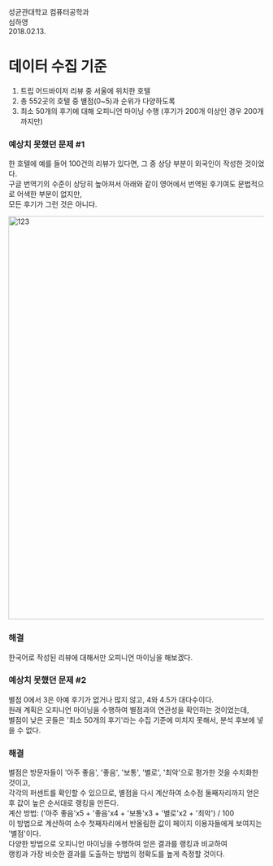 성균관대학교 컴퓨터공학과 </br>
심하영 </br>
2018.02.13. </br>

# 데이터 수집 기준
1) 트립 어드바이저 리뷰 중 서울에 위치한 호텔
2) 총 552곳의 호텔 중 별점(0~5)과 순위가 다양하도록
3) 최소 50개의 후기에 대해 오피니언 마이닝 수행 (후기가 200개 이상인 경우 200개까지만)


### 예상치 못했던 문제 #1
한 호텔에 예를 들어 100건의 리뷰가 있다면, 그 중 상당 부분이 외국인이 작성한 것이었다. </br>
구글 번역기의 수준이 상당히 높아져서 아래와 같이 영어에서 번역된 후기여도 문법적으로 어색한 부분이 없지만, </br>
모든 후기가 그런 것은 아니다. </br>

<img width="793" alt="123" src="https://user-images.githubusercontent.com/19365130/36135307-b2cf3c06-10cd-11e8-91c4-b267e8355cee.png">

### 해결
한국어로 작성된 리뷰에 대해서만 오피니언 마이닝을 해보겠다.


### 예상치 못했던 문제 #2
별점 0에서 3은 아예 후기가 없거나 많지 않고, 4와 4.5가 대다수이다. </br>
원래 계획은 오피니언 마이닝을 수행하여 별점과의 연관성을 확인하는 것이었는데, </br>
별점이 낮은 곳들은 '최소 50개의 후기'라는 수집 기준에 미치지 못해서, 분석 후보에 넣을 수 없다. </br>

### 해결
별점은 방문자들이 '아주 좋음', '좋음', '보통', '별로', '최악'으로 평가한 것을 수치화한 것이고, </br>
각각의 퍼센트를 확인할 수 있으므로, 별점을 다시 계산하여 소수점 둘째자리까지 얻은 후 값이 높은 순서대로 랭킹을 만든다. </br>
계산 방법: ('아주 좋음'x5 + '좋음'x4 + '보통'x3 + '별로'x2 + '최악') / 100 </br>
이 방법으로 계산하여 소수 첫째자리에서 반올림한 값이 페이지 이용자들에게 보여지는 '별점'이다. </br>
다양한 방법으로 오피니언 마이닝을 수행하여 얻은 결과를 랭킹과 비교하여 </br>
랭킹과 가장 비슷한 결과를 도출하는 방법의 정확도를 높게 측정할 것이다.
